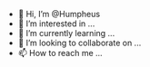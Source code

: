 - 👋 Hi, I’m @Humpheus
- 👀 I’m interested in ...
- 🌱 I’m currently learning ...
- 💞️ I’m looking to collaborate on ...
- 📫 How to reach me ...

<!---
Humpheus/Humpheus is a ✨ special ✨ repository because its `README.md` (this file) appears on your GitHub profile.
You can click the Preview link to take a look at your changes.
--->
